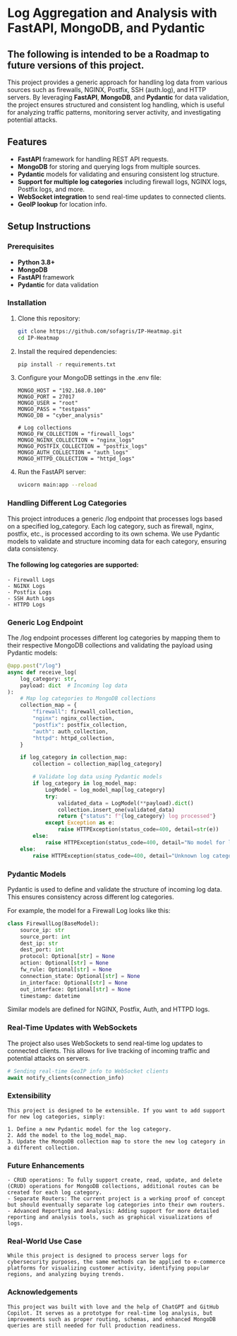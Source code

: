 # Log Aggregation and Analysis with FastAPI, MongoDB, and Pydantic

## The following is intended to be a Roadmap to future versions of this project.

This project provides a generic approach for handling log data from various sources such as firewalls, NGINX, Postfix, SSH (auth.log), and HTTP servers. By leveraging **FastAPI**, **MongoDB**, and **Pydantic** for data validation, the project ensures structured and consistent log handling, which is useful for analyzing traffic patterns, monitoring server activity, and investigating potential attacks.

## Features
- **FastAPI** framework for handling REST API requests.
- **MongoDB** for storing and querying logs from multiple sources.
- **Pydantic** models for validating and ensuring consistent log structure.
- **Support for multiple log categories** including firewall logs, NGINX logs, Postfix logs, and more.
- **WebSocket integration** to send real-time updates to connected clients.
- **GeoIP lookup** for location info.

## Setup Instructions

### Prerequisites
- **Python 3.8+**
- **MongoDB**
- **FastAPI** framework
- **Pydantic** for data validation

### Installation

1. Clone this repository:
   ```bash
   git clone https://github.com/sofagris/IP-Heatmap.git
   cd IP-Heatmap

2. Install the required dependencies:
    ````bash
    pip install -r requirements.txt

3. Configure your MongoDB settings in the .env file:
    ````env
    MONGO_HOST = "192.168.0.100"
    MONGO_PORT = 27017
    MONGO_USER = "root"
    MONGO_PASS = "testpass"
    MONGO_DB = "cyber_analysis"

    # Log collections
    MONGO_FW_COLLECTION = "firewall_logs"
    MONGO_NGINX_COLLECTION = "nginx_logs"
    MONGO_POSTFIX_COLLECTION = "postfix_logs"
    MONGO_AUTH_COLLECTION = "auth_logs"
    MONGO_HTTPD_COLLECTION = "httpd_logs"

4. Run the FastAPI server:
    ````bash
    uvicorn main:app --reload

### Handling Different Log Categories

This project introduces a generic /log endpoint that processes logs based on a specified log_category. Each log category, such as firewall, nginx, postfix, etc., is processed according to its own schema. We use Pydantic models to validate and structure incoming data for each category, ensuring data consistency.

#### The following log categories are supported:

    - Firewall Logs
    - NGINX Logs
    - Postfix Logs
    - SSH Auth Logs
    - HTTPD Logs

### Generic Log Endpoint

The /log endpoint processes different log categories by mapping them to their respective MongoDB collections and validating the payload using Pydantic models:

```python
@app.post("/log")
async def receive_log(
    log_category: str,
    payload: dict  # Incoming log data
):
    # Map log categories to MongoDB collections
    collection_map = {
        "firewall": firewall_collection,
        "nginx": nginx_collection,
        "postfix": postfix_collection,
        "auth": auth_collection,
        "httpd": httpd_collection,
    }

    if log_category in collection_map:
        collection = collection_map[log_category]

        # Validate log data using Pydantic models
        if log_category in log_model_map:
            LogModel = log_model_map[log_category]
            try:
                validated_data = LogModel(**payload).dict()
                collection.insert_one(validated_data)
                return {"status": f"{log_category} log processed"}
            except Exception as e:
                raise HTTPException(status_code=400, detail=str(e))
        else:
            raise HTTPException(status_code=400, detail="No model for log category")
    else:
        raise HTTPException(status_code=400, detail="Unknown log category")
```

### Pydantic Models

Pydantic is used to define and validate the structure of incoming log data. This ensures consistency across different log categories.

For example, the model for a Firewall Log looks like this:

```python
class FirewallLog(BaseModel):
    source_ip: str
    source_port: int
    dest_ip: str
    dest_port: int
    protocol: Optional[str] = None
    action: Optional[str] = None
    fw_rule: Optional[str] = None
    connection_state: Optional[str] = None
    in_interface: Optional[str] = None
    out_interface: Optional[str] = None
    timestamp: datetime
```

Similar models are defined for NGINX, Postfix, Auth, and HTTPD logs.

### Real-Time Updates with WebSockets

The project also uses WebSockets to send real-time log updates to connected clients. This allows for live tracking of incoming traffic and potential attacks on servers.

```python
# Sending real-time GeoIP info to WebSocket clients
await notify_clients(connection_info)
```

### Extensibility

    This project is designed to be extensible. If you want to add support for new log categories, simply:

    1. Define a new Pydantic model for the log category.
    2. Add the model to the log_model_map.
    3. Update the MongoDB collection map to store the new log category in a different collection.

### Future Enhancements

    - CRUD operations: To fully support create, read, update, and delete (CRUD) operations for MongoDB collections, additional routes can be created for each log category.
    - Separate Routers: The current project is a working proof of concept but should eventually separate log categories into their own routers.
    - Advanced Reporting and Analysis: Adding support for more detailed reporting and analysis tools, such as graphical visualizations of logs.

### Real-World Use Case

    While this project is designed to process server logs for cybersecurity purposes, the same methods can be applied to e-commerce platforms for visualizing customer activity, identifying popular regions, and analyzing buying trends.

### Acknowledgements

    This project was built with love and the help of ChatGPT and GitHub Copilot. It serves as a prototype for real-time log analysis, but improvements such as proper routing, schemas, and enhanced MongoDB queries are still needed for full production readiness.
